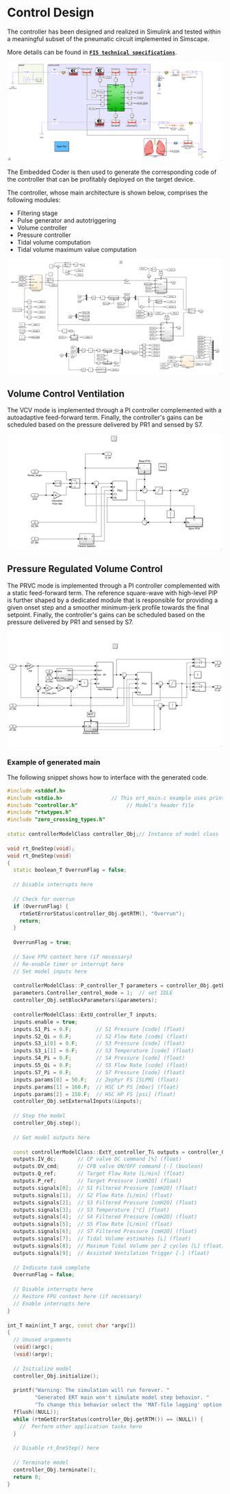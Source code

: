Control Design
==============

The controller has been designed and realized in Simulink and tested within a meaningful subset of the pneumatic circuit implemented in Simscape.

More details can be found in [**`FI5 technical specifications`**](../../design/FI5-specs.pdf).

![](./assets/ventilator.png)

The Embedded Coder is then used to generate the corresponding code of the controller that can be profitably deployed on the target device.

The controller, whose main architecture is shown below, comprises the following modules:
- Filtering stage
- Pulse generator and autotriggering
- Volume controller
- Pressure controller
- Tidal volume computation
- Tidal volume maximum value computation

![](./assets/controller.png)

## Volume Control Ventilation
The VCV mode is implemented through a PI controller complemented with a autoadaptive feed-forward term. Finally, the controller's gains can be scheduled based on the pressure delivered by PR1 and sensed by S7.

![](./assets/controller-vcv.png)

## Pressure Regulated Volume Control
The PRVC mode is implemented through a PI controller complemented with a static feed-forward term. The reference square-wave with high-level PIP is further shaped by a dedicated module that is responsible for providing a given onset step and a smoother minimum-jerk profile towards the final setpoint. Finally, the controller's gains can be scheduled based on the pressure delivered by PR1 and sensed by S7.

![](./assets/controller-prvc.png)

### Example of generated main
The following snippet shows how to interface with the generated code.

```c++
#include <stddef.h>
#include <stdio.h>                // This ert_main.c example uses printf/fflush
#include "controller.h"                // Model's header file
#include "rtwtypes.h"
#include "zero_crossing_types.h"

static controllerModelClass controller_Obj;// Instance of model class

void rt_OneStep(void);
void rt_OneStep(void)
{
  static boolean_T OverrunFlag = false;

  // Disable interrupts here

  // Check for overrun
  if (OverrunFlag) {
    rtmSetErrorStatus(controller_Obj.getRTM(), "Overrun");
    return;
  }

  OverrunFlag = true;

  // Save FPU context here (if necessary)
  // Re-enable timer or interrupt here
  // Set model inputs here

  controllerModelClass::P_controller_T parameters = controller_Obj.getBlockParameters();
  parameters.Controller_control_mode = 1;  // set IDLE
  controller_Obj.setBlockParameters(&parameters);

  controllerModelClass::ExtU_controller_T inputs;
  inputs.enable = true;
  inputs.S1_Pi = 0.F;        // S1 Pressure [code] (float)
  inputs.S2_Qi = 0.F;        // S2 Flow Rate [code] (float)
  inputs.S3_i[0] = 0.F;      // S3 Pressure [code] (float)
  inputs.S3_i[1] = 0.F;      // S3 Temperature [code] (float)
  inputs.S4_Pi = 0.F;        // S4 Pressure [code] (float)
  inputs.S5_Qi = 0.F;        // S5 Flow Rate [code] (float)
  inputs.S7_Pi = 0.F;        // S7 Pressure [code] (float)
  inputs.params[0] = 50.F;   // Zephyr FS [SLPM] (float)
  inputs.params[1] = 160.F;  // HSC LP FS [mbar] (float)
  inputs.params[2] = 150.F;  // HSC HP FS [psi] (float)
  controller_Obj.setExternalInputs(&inputs);

  // Step the model
  controller_Obj.step();

  // Get model outputs here

  const controllerModelClass::ExtY_controller_T& outputs = controller_Obj.getExternalOutputs();
  outputs.IV_dc;       // CP valve DC command [%] (float)
  outputs.OV_cmd;      // CFB valve ON/OFF command [-] (boolean)
  outputs.Q_ref;       // Target Flow Rate [L/min] (float)
  outputs.P_ref;       // Target Pressure [cmH2O] (float)
  outputs.signals[0];  // S1 Filtered Pressure [cmH2O] (float)
  outputs.signals[1];  // S2 Flow Rate [L/min] (float)
  outputs.signals[2];  // S3 Filtered Pressure [cmH2O] (float)
  outputs.signals[3];  // S3 Temperature [°C] (float)
  outputs.signals[4];  // S4 Filtered Pressure [cmH2O] (float)
  outputs.signals[5];  // S5 Flow Rate [L/min] (float)
  outputs.signals[6];  // S7 Filtered Pressure [cmH2O] (float)
  outputs.signals[7];  // Tidal Volume estimates [L] (float)
  outputs.signals[8];  // Maximum Tidal Volume per 2 cycles [L] (float)
  outputs.signals[9];  // Assisted Ventilation Trigger [-] (float)

  // Indicate task complete
  OverrunFlag = false;

  // Disable interrupts here
  // Restore FPU context here (if necessary)
  // Enable interrupts here
}

int_T main(int_T argc, const char *argv[])
{
  // Unused arguments
  (void)(argc);
  (void)(argv);

  // Initialize model
  controller_Obj.initialize();

  printf("Warning: The simulation will run forever. "
         "Generated ERT main won't simulate model step behavior. "
         "To change this behavior select the 'MAT-file logging' option.\n");
  fflush((NULL));
  while (rtmGetErrorStatus(controller_Obj.getRTM()) == (NULL)) {
    //  Perform other application tasks here
  }

  // Disable rt_OneStep() here

  // Terminate model
  controller_Obj.terminate();
  return 0;
}
```